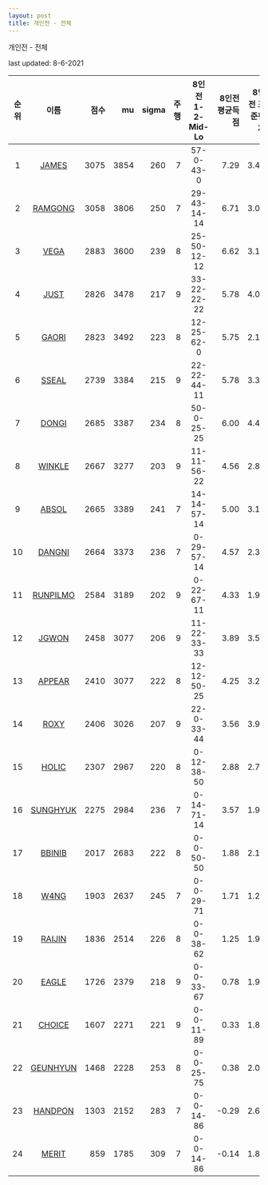 ```yaml
---
layout: post
title: 개인전 - 전체
---
```



개인전 - 전체


last updated: 8-6-2021

| 순위 | 이름 | 점수 | mu | sigma | 주행 | 8인전 1-2-Mid-Lo | 8인전 평균득점 | 8인전 표준편차 | 2인전 전적 |
|:---:|:---:|---:|---:|---:|---:|:---:|---:|---:|:---:|
| 1 | [JAMES](../JAMES) | 3075 | 3854 | 260 | 7 | 57-0-43-0 | 7.29 | 3.40 | 0-0 |
| 2 | [RAMGONG](../RAMGONG) | 3058 | 3806 | 250 | 7 | 29-43-14-14 | 6.71 | 3.09 | 0-0 |
| 3 | [VEGA](../VEGA) | 2883 | 3600 | 239 | 8 | 25-50-12-12 | 6.62 | 3.16 | 0-0 |
| 4 | [JUST](../JUST) | 2826 | 3478 | 217 | 9 | 33-22-22-22 | 5.78 | 4.06 | 0-0 |
| 5 | [GAORI](../GAORI) | 2823 | 3492 | 223 | 8 | 12-25-62-0 | 5.75 | 2.12 | 0-0 |
| 6 | [SSEAL](../SSEAL) | 2739 | 3384 | 215 | 9 | 22-22-44-11 | 5.78 | 3.35 | 0-0 |
| 7 | [DONGI](../DONGI) | 2685 | 3387 | 234 | 8 | 50-0-25-25 | 6.00 | 4.44 | 0-0 |
| 8 | [WINKLE](../WINKLE) | 2667 | 3277 | 203 | 9 | 11-11-56-22 | 4.56 | 2.83 | 0-0 |
| 9 | [ABSOL](../ABSOL) | 2665 | 3389 | 241 | 7 | 14-14-57-14 | 5.00 | 3.11 | 0-0 |
| 10 | [DANGNI](../DANGNI) | 2664 | 3373 | 236 | 7 | 0-29-57-14 | 4.57 | 2.37 | 0-0 |
| 11 | [RUNPILMO](../RUNPILMO) | 2584 | 3189 | 202 | 9 | 0-22-67-11 | 4.33 | 1.94 | 0-0 |
| 12 | [JGWON](../JGWON) | 2458 | 3077 | 206 | 9 | 11-22-33-33 | 3.89 | 3.52 | 0-0 |
| 13 | [APPEAR](../APPEAR) | 2410 | 3077 | 222 | 8 | 12-12-50-25 | 4.25 | 3.24 | 0-0 |
| 14 | [ROXY](../ROXY) | 2406 | 3026 | 207 | 9 | 22-0-33-44 | 3.56 | 3.91 | 0-0 |
| 15 | [HOLIC](../HOLIC) | 2307 | 2967 | 220 | 8 | 0-12-38-50 | 2.88 | 2.75 | 0-0 |
| 16 | [SUNGHYUK](../SUNGHYUK) | 2275 | 2984 | 236 | 7 | 0-14-71-14 | 3.57 | 1.90 | 0-0 |
| 17 | [BBINIB](../BBINIB) | 2017 | 2683 | 222 | 8 | 0-0-50-50 | 1.88 | 2.17 | 0-0 |
| 18 | [W4NG](../W4NG) | 1903 | 2637 | 245 | 7 | 0-0-29-71 | 1.71 | 1.25 | 0-0 |
| 19 | [RAIJIN](../RAIJIN) | 1836 | 2514 | 226 | 8 | 0-0-38-62 | 1.25 | 1.91 | 0-0 |
| 20 | [EAGLE](../EAGLE) | 1726 | 2379 | 218 | 9 | 0-0-33-67 | 0.78 | 1.99 | 0-0 |
| 21 | [CHOICE](../CHOICE) | 1607 | 2271 | 221 | 9 | 0-0-11-89 | 0.33 | 1.87 | 0-0 |
| 22 | [GEUNHYUN](../GEUNHYUN) | 1468 | 2228 | 253 | 8 | 0-0-25-75 | 0.38 | 2.00 | 0-0 |
| 23 | [HANDPON](../HANDPON) | 1303 | 2152 | 283 | 7 | 0-0-14-86 | -0.29 | 2.63 | 0-0 |
| 24 | [MERIT](../MERIT) | 859 | 1785 | 309 | 7 | 0-0-14-86 | -0.14 | 1.86 | 0-0 |
